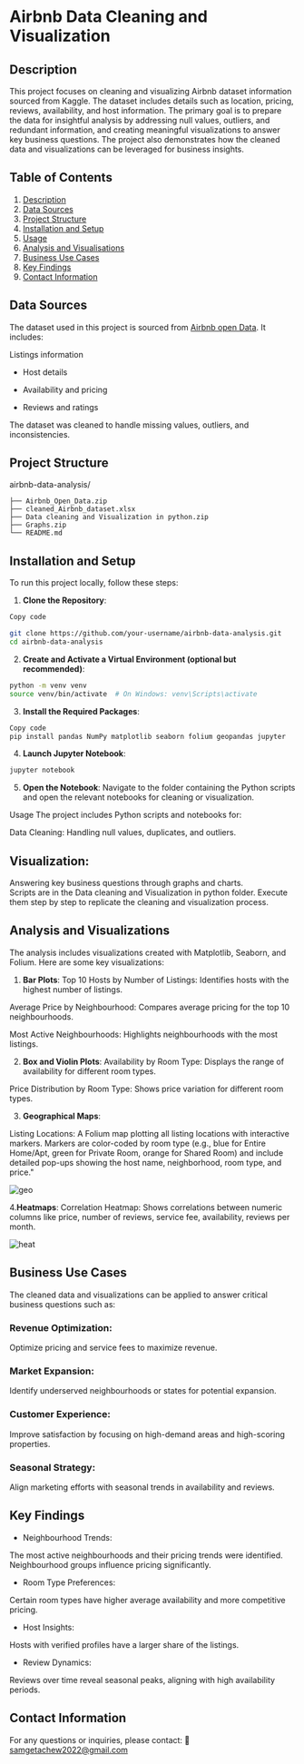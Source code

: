 # Airbnb Data Cleaning and Visualization

## Description

This project focuses on cleaning and visualizing Airbnb dataset information sourced from Kaggle. The dataset includes details such as location, pricing, reviews, availability, and host information. The primary goal is to prepare the data for insightful analysis by addressing null values, outliers, and redundant information, and creating meaningful visualizations to answer key business questions. The project also demonstrates how the cleaned data and visualizations can be leveraged for business insights.

## Table of Contents


1. [Description](#description)
2. [Data Sources](#data-sources)
3. [Project Structure](#project-structure)
4. [Installation and Setup](#installation-and-setup)
5. [Usage](#usage)
6. [Analysis and Visualisations](#analysis-and-visualisations)
7. [Business Use Cases](#business-use-cases)
8. [Key Findings](#key-findings)
9. [Contact Information](#contact-information)

## Data Sources

The dataset used in this project is sourced from [Airbnb open Data](https://www.kaggle.com/datasets/itsrohitkumarshaw/airbnb-open-data). It includes:

Listings information

- Host details

- Availability and pricing

- Reviews and ratings

The dataset was cleaned to handle missing values, outliers, and inconsistencies.

## Project Structure

airbnb-data-analysis/
```
├── Airbnb_Open_Data.zip            
├── cleaned_Airbnb_dataset.xlsx       
├── Data cleaning and Visualization in python.zip   
├── Graphs.zip               
└── README.md                    
```

## Installation and Setup
To run this project locally, follow these steps:

1. **Clone the Repository**:
``` bash
Copy code

git clone https://github.com/your-username/airbnb-data-analysis.git
cd airbnb-data-analysis
```
2. **Create and Activate a Virtual Environment (optional but recommended)**:
```bash
python -m venv venv
source venv/bin/activate  # On Windows: venv\Scripts\activate
```
3. **Install the Required Packages**:
```bash
Copy code
pip install pandas NumPy matplotlib seaborn folium geopandas jupyter
```
4. **Launch Jupyter Notebook**:
```bash
jupyter notebook
```
5. **Open the Notebook**:
Navigate to the folder containing the Python scripts and open the relevant notebooks for cleaning or visualization.

Usage
The project includes Python scripts and notebooks for:

Data Cleaning: Handling null values, duplicates, and outliers.

## Visualization:
Answering key business questions through graphs and charts.                                 
Scripts are in the Data cleaning and Visualization in python folder. Execute them step by step to replicate the cleaning and visualization process.

## Analysis and Visualizations

The analysis includes visualizations created with Matplotlib, Seaborn, and Folium. Here are some key visualizations:

1. **Bar Plots**:
Top 10 Hosts by Number of Listings: 
Identifies hosts with the highest number of listings.

Average Price by Neighbourhood: Compares average pricing for the top 10 neighbourhoods.

Most Active Neighbourhoods: Highlights neighbourhoods with the most listings.

2. **Box and Violin Plots**:
Availability by Room Type: Displays the range of availability for different room types.

Price Distribution by Room Type: Shows price variation for different room types.

3. **Geographical Maps**:

Listing Locations: A Folium map plotting all listing locations with interactive markers. 
Markers are color-coded by room type (e.g., blue for Entire Home/Apt, green for Private Room, orange for Shared Room) and include detailed pop-ups showing the host name, neighborhood, room type, and price."

![geo](https://github.com/user-attachments/assets/ebcf09f9-39ae-421f-84db-7859ad4acf3f)

4.**Heatmaps**:
Correlation Heatmap: Shows correlations between numeric columns like price, number of reviews, service fee, availability, reviews per month.


![heat](https://github.com/user-attachments/assets/91d4a7c7-15fc-455f-abd0-9a1da92ed091)

## Business Use Cases
The cleaned data and visualizations can be applied to answer critical business questions such as:

### Revenue Optimization:

Optimize pricing and service fees to maximize revenue.

### Market Expansion:

Identify underserved neighbourhoods or states for potential expansion.

### Customer Experience:

Improve satisfaction by focusing on high-demand areas and high-scoring properties.

### Seasonal Strategy:
Align marketing efforts with seasonal trends in availability and reviews.

## Key Findings

- Neighbourhood Trends:

The most active neighbourhoods and their pricing trends were identified.
Neighbourhood groups influence pricing significantly.

- Room Type Preferences:

Certain room types have higher average availability and more competitive pricing.

- Host Insights:

Hosts with verified profiles have a larger share of the listings.

- Review Dynamics:

Reviews over time reveal seasonal peaks, aligning with high availability periods.

## Contact Information
For any questions or inquiries, please contact: 📧[samgetachew2022@gmail.com](samgetachew2022@gmail.com)
